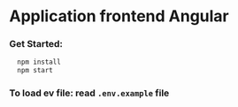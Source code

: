 # Application frontend Angular

### Get Started:
```bash
  npm install
  npm start
```

### To load ev file: read `.env.example` file